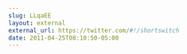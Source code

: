 ```yaml
---
slug: LLqaEE
layout: external
external_url: https://twitter.com/#!/shortswitch
date: 2011-04-25T08:10:50-05:00
---
```

